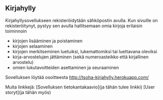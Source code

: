 ## Kirjahylly

Kirjahyllysovellukseen rekisteröidytään sähköpostin avulla. Kun sivuille on rekisteröitynyt, pystyy sen avulla hallitsemaan omia kirjoja erilaisin toiminnoin

  - kirjojen lisääminen ja poistaminen
  - kirjojen selaaminen
  - kirjojen merkitseminen luetuiksi, lukemattomiksi tai luettavana oleviksi
  - kirja-arvostelujen jättäminen (sekä numeroasteikko että kirjallinen arvostelu)
  - omien lukutavoitteiden asettaminen ja seuraaminen


Sovelluksen löytää osoitteesta http://tsoha-kirjahylly.herokuapp.com/ 

Muita linkkejä:
[Sovelluksen tietokantakaavio](ja tähän tulee linkki)
[User storyt](ja tähän myös) 

